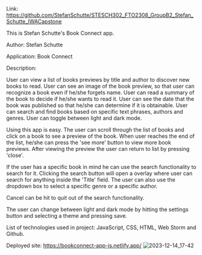 Link: https://github.com/StefanSchutte/STESCH302_FTO2308_GroupB2_Stefan_Schutte_IWACapstone

This is Stefan Schutte's Book Connect app.

Author: Stefan Schutte

Application: Book Connect

Description:

User can view a list of books previews by title and author to discover new books to read.
User can see an image of the book preview, so that user can recognize a book even if he/she forgets name.
User can read a summary of the book to decide if he/she wants to read it.
User can see the date that the book was published so that he/she can determine if it is obtainable.
User can search and find books based on specific text phrases, authors and genres.
User can toggle between light and dark mode.

Using this app is easy. The user can scroll through the list of books and click on a book to see a preview of the book. 
When user reaches the end of the list, he/she can press the 'see more' button to view more book previews. 
After viewing the preview the user can return to list by pressing 'close'.

If the user has a specific book in mind he can use the search functionality to search for it. 
Clicking the search button will open a overlay where user can search for anything inside the 'Title' field.
The user can also use the dropdown box to select a specific genre or a specific author.

Cancel can be hit to quit out of the search functionality.

The user can change between light and dark mode by hitting the settings button and selecting a theme and pressing save.

List of technologies used in project: JavaScript, CSS, HTML, Web Storm and Github.

Deployed site: https://bookconnect-app-js.netlify.app/
![2023-12-14_17-42](https://github.com/StefanSchutte/STESCH302_FTO2308_GroupB2_Stefan_Schutte_IWACapstone/assets/127427422/9ad1ce15-369d-4709-992e-7658d40be63a)

